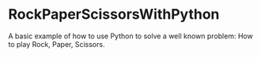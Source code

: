 # RockPaperScissorsWithPython
A basic example of how to use Python to solve a well known problem: How to play Rock, Paper, Scissors. 
